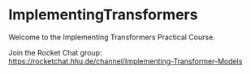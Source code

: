 # ImplementingTransformers

Welcome to the Implementing Transformers Practical Course.

Join the Rocket Chat group: https://rocketchat.hhu.de/channel/Implementing-Transformer-Models
